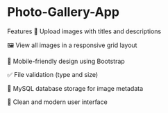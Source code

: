 # Photo-Gallery-App
Features
📸 Upload images with titles and descriptions

🖼️ View all images in a responsive grid layout

📱 Mobile-friendly design using Bootstrap

✅ File validation (type and size)

💾 MySQL database storage for image metadata

🎨 Clean and modern user interface
